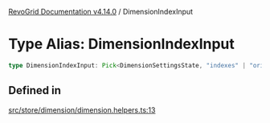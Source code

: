 [RevoGrid Documentation v4.14.0](README.md) / DimensionIndexInput

# Type Alias: DimensionIndexInput

```ts
type DimensionIndexInput: Pick<DimensionSettingsState, "indexes" | "originItemSize" | "indexToItem">;
```

## Defined in

[src/store/dimension/dimension.helpers.ts:13](https://github.com/revolist/revogrid/blob/2b1eda543a592a83efe8431f6a1b419eb9a6f193/src/store/dimension/dimension.helpers.ts#L13)
